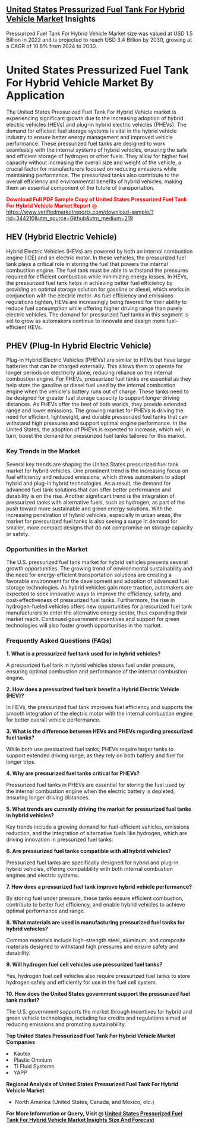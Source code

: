 <h2><a href="https://www.verifiedmarketreports.com/download-sample/?rid=344210&amp;utm_source=Github&amp;utm_medium=219" target="_blank">United States Pressurized Fuel Tank For Hybrid Vehicle Market</a> Insights</h2><p>Pressurized Fuel Tank For Hybrid Vehicle Market size was valued at USD 1.5 Billion in 2022 and is projected to reach USD 3.4 Billion by 2030, growing at a CAGR of 10.8% from 2024 to 2030.</p><p> <h1>United States Pressurized Fuel Tank For Hybrid Vehicle Market By Application</h1> <p>The United States Pressurized Fuel Tank For Hybrid Vehicle market is experiencing significant growth due to the increasing adoption of hybrid electric vehicles (HEVs) and plug-in hybrid electric vehicles (PHEVs). The demand for efficient fuel storage systems is vital in the hybrid vehicle industry to ensure better energy management and improved vehicle performance. These pressurized fuel tanks are designed to work seamlessly with the internal systems of hybrid vehicles, ensuring the safe and efficient storage of hydrogen or other fuels. They allow for higher fuel capacity without increasing the overall size and weight of the vehicle, a crucial factor for manufacturers focused on reducing emissions while maintaining performance. The pressurized tanks also contribute to the overall efficiency and environmental benefits of hybrid vehicles, making them an essential component of the future of transportation. <p><span class=""><span style="color: #ff0000;"><strong>Download Full PDF Sample Copy of United States Pressurized Fuel Tank For Hybrid Vehicle Market Report</strong> @ </span><a href="https://www.verifiedmarketreports.com/download-sample/?rid=344210&amp;utm_source=Github&amp;utm_medium=219" target="_blank">https://www.verifiedmarketreports.com/download-sample/?rid=344210&amp;utm_source=Github&amp;utm_medium=219</a></span></p> </p> <h2>HEV (Hybrid Electric Vehicle)</h2> <p>Hybrid Electric Vehicles (HEVs) are powered by both an internal combustion engine (ICE) and an electric motor. In these vehicles, the pressurized fuel tank plays a critical role in storing the fuel that powers the internal combustion engine. The fuel tank must be able to withstand the pressures required for efficient combustion while minimizing energy losses. In HEVs, the pressurized fuel tank helps in achieving better fuel efficiency by providing an optimal storage solution for gasoline or diesel, which works in conjunction with the electric motor. As fuel efficiency and emissions regulations tighten, HEVs are increasingly being favored for their ability to reduce fuel consumption while offering higher driving range than purely electric vehicles. The demand for pressurized fuel tanks in this segment is set to grow as automakers continue to innovate and design more fuel-efficient HEVs. </p> <h2>PHEV (Plug-In Hybrid Electric Vehicle)</h2> <p>Plug-in Hybrid Electric Vehicles (PHEVs) are similar to HEVs but have larger batteries that can be charged externally. This allows them to operate for longer periods on electricity alone, reducing reliance on the internal combustion engine. For PHEVs, pressurized fuel tanks are essential as they help store the gasoline or diesel fuel used by the internal combustion engine when the vehicle's battery runs out of charge. These tanks need to be designed for greater fuel storage capacity to support longer driving distances. As PHEVs offer the best of both worlds, they provide extended range and lower emissions. The growing market for PHEVs is driving the need for efficient, lightweight, and durable pressurized fuel tanks that can withstand high pressures and support optimal engine performance. In the United States, the adoption of PHEVs is expected to increase, which will, in turn, boost the demand for pressurized fuel tanks tailored for this market. </p> <h3>Key Trends in the Market</h3> <p>Several key trends are shaping the United States pressurized fuel tank market for hybrid vehicles. One prominent trend is the increasing focus on fuel efficiency and reduced emissions, which drives automakers to adopt hybrid and plug-in hybrid technologies. As a result, the demand for advanced fuel tank solutions that can offer better performance and durability is on the rise. Another significant trend is the integration of pressurized tanks with alternative fuels, such as hydrogen, as part of the push toward more sustainable and green energy solutions. With the increasing penetration of hybrid vehicles, especially in urban areas, the market for pressurized fuel tanks is also seeing a surge in demand for smaller, more compact designs that do not compromise on storage capacity or safety. </p> <h3>Opportunities in the Market</h3> <p>The U.S. pressurized fuel tank market for hybrid vehicles presents several growth opportunities. The growing trend of environmental sustainability and the need for energy-efficient transportation solutions are creating a favorable environment for the development and adoption of advanced fuel storage technologies. As hybrid vehicles gain more traction, automakers are expected to seek innovative ways to improve the efficiency, safety, and cost-effectiveness of pressurized fuel tanks. Furthermore, the rise in hydrogen-fueled vehicles offers new opportunities for pressurized fuel tank manufacturers to enter the alternative energy sector, thus expanding their market reach. Continued government incentives and support for green technologies will also foster growth opportunities in the market. </p> <h3>Frequently Asked Questions (FAQs)</h3> <p><b>1. What is a pressurized fuel tank used for in hybrid vehicles?</b></p> <p>A pressurized fuel tank in hybrid vehicles stores fuel under pressure, ensuring optimal combustion and performance of the internal combustion engine.</p> <p><b>2. How does a pressurized fuel tank benefit a Hybrid Electric Vehicle (HEV)?</b></p> <p>In HEVs, the pressurized fuel tank improves fuel efficiency and supports the smooth integration of the electric motor with the internal combustion engine for better overall vehicle performance.</p> <p><b>3. What is the difference between HEVs and PHEVs regarding pressurized fuel tanks?</b></p> <p>While both use pressurized fuel tanks, PHEVs require larger tanks to support extended driving range, as they rely on both battery and fuel for longer trips.</p> <p><b>4. Why are pressurized fuel tanks critical for PHEVs?</b></p> <p>Pressurized fuel tanks in PHEVs are essential for storing the fuel used by the internal combustion engine when the electric battery is depleted, ensuring longer driving distances.</p> <p><b>5. What trends are currently driving the market for pressurized fuel tanks in hybrid vehicles?</b></p> <p>Key trends include a growing demand for fuel-efficient vehicles, emissions reduction, and the integration of alternative fuels like hydrogen, which are driving innovation in pressurized fuel tanks.</p> <p><b>6. Are pressurized fuel tanks compatible with all hybrid vehicles?</b></p> <p>Pressurized fuel tanks are specifically designed for hybrid and plug-in hybrid vehicles, offering compatibility with both internal combustion engines and electric systems.</p> <p><b>7. How does a pressurized fuel tank improve hybrid vehicle performance?</b></p> <p>By storing fuel under pressure, these tanks ensure efficient combustion, contribute to better fuel efficiency, and enable hybrid vehicles to achieve optimal performance and range.</p> <p><b>8. What materials are used in manufacturing pressurized fuel tanks for hybrid vehicles?</b></p> <p>Common materials include high-strength steel, aluminum, and composite materials designed to withstand high pressures and ensure safety and durability.</p> <p><b>9. Will hydrogen fuel cell vehicles use pressurized fuel tanks?</b></p> <p>Yes, hydrogen fuel cell vehicles also require pressurized fuel tanks to store hydrogen safely and efficiently for use in the fuel cell system.</p> <p><b>10. How does the United States government support the pressurized fuel tank market?</b></p> <p>The U.S. government supports the market through incentives for hybrid and green vehicle technologies, including tax credits and regulations aimed at reducing emissions and promoting sustainability.</p> </p><p><strong>Top United States Pressurized Fuel Tank For Hybrid Vehicle Market Companies</strong></p><div data-test-id=""><p><li>Kautex</li><li> Plastic Omnium</li><li> TI Fluid Systems</li><li> YAPP</li></p><div><strong>Regional Analysis of&nbsp;United States Pressurized Fuel Tank For Hybrid Vehicle Market</strong></div><ul><li dir="ltr"><p dir="ltr">North America&nbsp;(United States, Canada, and Mexico, etc.)</p></li></ul><p><strong>For More Information or Query, Visit @&nbsp;</strong><strong><a href="https://www.verifiedmarketreports.com/product/pressurized-fuel-tank-for-hybrid-vehicle-market/?utm_source=Github&amp;utm_medium=219" target="_blank">United States Pressurized Fuel Tank For Hybrid Vehicle Market Insights Size And Forecast</a></strong></p></div>
